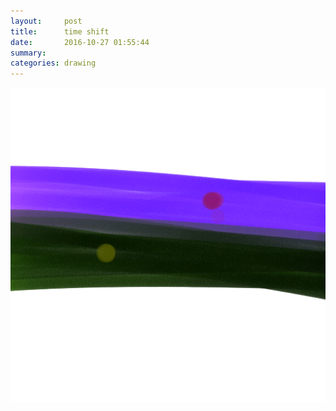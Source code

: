 ```yaml
---
layout:     post
title:      time shift
date:       2016-10-27 01:55:44
summary:    
categories: drawing
---
```

![time shift](/images/diary/time-shift.png "\delta=Time_{wasted}")
